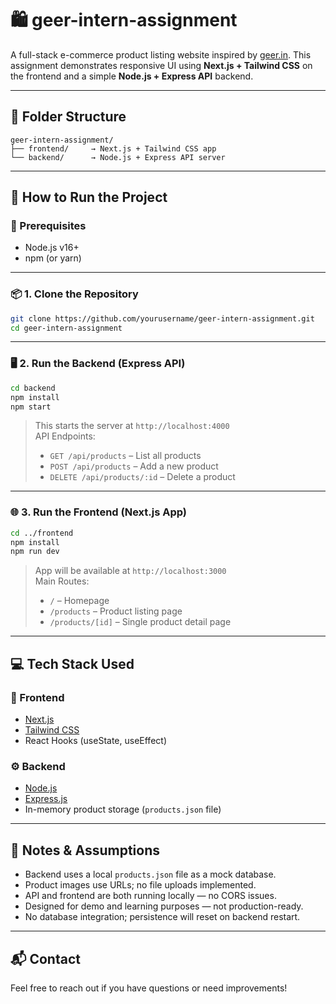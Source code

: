 # 🛍️ geer-intern-assignment

A full-stack e-commerce product listing website inspired by [geer.in](https://geer.in). This assignment demonstrates responsive UI using **Next.js + Tailwind CSS** on the frontend and a simple **Node.js + Express API** backend.

---

## 📁 Folder Structure

```
geer-intern-assignment/
├── frontend/     → Next.js + Tailwind CSS app
└── backend/      → Node.js + Express API server
```

---

## 🚀 How to Run the Project

### 🔧 Prerequisites
- Node.js v16+
- npm (or yarn)

---

### 📦 1. Clone the Repository
```bash
git clone https://github.com/yourusername/geer-intern-assignment.git
cd geer-intern-assignment
```

---

### 🖥️ 2. Run the Backend (Express API)
```bash
cd backend
npm install
npm start
```

> This starts the server at `http://localhost:4000`  
> API Endpoints:
> - `GET /api/products` – List all products  
> - `POST /api/products` – Add a new product  
> - `DELETE /api/products/:id` – Delete a product

---

### 🌐 3. Run the Frontend (Next.js App)
```bash
cd ../frontend
npm install
npm run dev
```

> App will be available at `http://localhost:3000`  
> Main Routes:
> - `/` – Homepage
> - `/products` – Product listing page
> - `/products/[id]` – Single product detail page

---

## 💻 Tech Stack Used

### 🧩 Frontend
- [Next.js](https://nextjs.org/)
- [Tailwind CSS](https://tailwindcss.com/)
- React Hooks (useState, useEffect)

### ⚙️ Backend
- [Node.js](https://nodejs.org/)
- [Express.js](https://expressjs.com/)
- In-memory product storage (`products.json` file)

---

## 📎 Notes & Assumptions

- Backend uses a local `products.json` file as a mock database.
- Product images use URLs; no file uploads implemented.
- API and frontend are both running locally — no CORS issues.
- Designed for demo and learning purposes — not production-ready.
- No database integration; persistence will reset on backend restart.

---

## 📬 Contact

Feel free to reach out if you have questions or need improvements!
